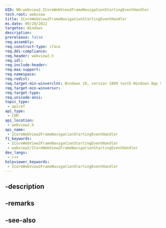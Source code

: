 ```yaml
---
UID: NN:webview2.ICoreWebView2FrameNavigationStartingEventHandler
tech.root: webview
title: ICoreWebView2FrameNavigationStartingEventHandler
ms.date: 09/20/2022
targetos: Windows
description: 
prerelease: false
req.assembly: 
req.construct-type: iface
req.ddi-compliance: 
req.header: webview2.h
req.idl: 
req.include-header: 
req.max-support: 
req.namespace: 
req.redist: 
req.target-min-winverclnt: Windows 10, version 1809 (with Windows App SDK 1.1 or later)
req.target-min-winversvr: 
req.target-type: 
req.unicode-ansi: 
topic_type:
 - apiref
api_type:
 - COM
api_location:
 - webview2.h
api_name:
 - ICoreWebView2FrameNavigationStartingEventHandler
f1_keywords:
 - ICoreWebView2FrameNavigationStartingEventHandler
 - webview2/ICoreWebView2FrameNavigationStartingEventHandler
dev_langs:
 - c++
helpviewer_keywords:
 - ICoreWebView2FrameNavigationStartingEventHandler
---
```


## -description

## -remarks

## -see-also

